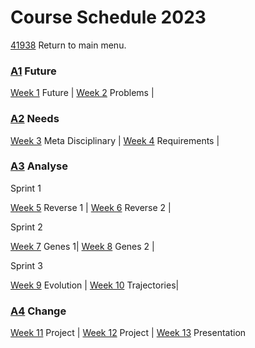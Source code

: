 # Course Schedule  2023
[41938](/) Return to main menu.

<!-- a menu for the schedule-->

### [A1] Future

[Week 1](/41938/Schedule/01)  Future  |
[Week 2](/41938/Schedule/02)  Problems |

### [A2] Needs

[Week 3](/41938/Schedule/03) Meta Disciplinary |
[Week 4](/41938/Schedule/04) Requirements |

### [A3] Analyse

Sprint 1

[Week 5](/41938/Schedule/05) Reverse 1 |
[Week 6](/41938/Schedule/06) Reverse 2 |

Sprint 2

[Week 7](/41938/Schedule/07) Genes 1|
[Week 8](/41938/Schedule/08) Genes 2 |

Sprint 3

[Week 9](/41938/Schedule/09) Evolution |
[Week 10](/41938/Schedule/10) Trajectories|

### [A4] Change

[Week 11](/41938/Schedule/11) Project |
[Week 12](/41938/Schedule/12) Project |
[Week 13](/41938/Schedule/13) Presentation


<!-- LINKS -->
[A1]: /41938/Assignments/A1
[A2]: /41938/Assignments/A2
[A3]: /41938/Assignments/A3
[A4]: /41938/Assignments/A4
[BIM]: /41934/Concepts/BIM
